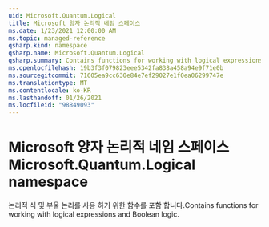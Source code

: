 ```yaml
---
uid: Microsoft.Quantum.Logical
title: Microsoft 양자 논리적 네임 스페이스
ms.date: 1/23/2021 12:00:00 AM
ms.topic: managed-reference
qsharp.kind: namespace
qsharp.name: Microsoft.Quantum.Logical
qsharp.summary: Contains functions for working with logical expressions and Boolean logic.
ms.openlocfilehash: 19b3f3f079823eee5342fa838a458a94e9f71e0b
ms.sourcegitcommit: 71605ea9cc630e84e7ef29027e1f0ea06299747e
ms.translationtype: MT
ms.contentlocale: ko-KR
ms.lasthandoff: 01/26/2021
ms.locfileid: "98849093"
---
```

# <a name="microsoftquantumlogical-namespace"></a><span data-ttu-id="f2119-102">Microsoft 양자 논리적 네임 스페이스</span><span class="sxs-lookup"><span data-stu-id="f2119-102">Microsoft.Quantum.Logical namespace</span></span>

<span data-ttu-id="f2119-103">논리적 식 및 부울 논리를 사용 하기 위한 함수를 포함 합니다.</span><span class="sxs-lookup"><span data-stu-id="f2119-103">Contains functions for working with logical expressions and Boolean logic.</span></span>


